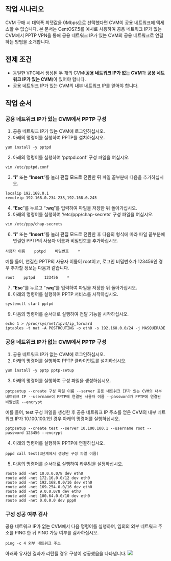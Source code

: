 ## 작업 시나리오
CVM 구매 시 대역폭 최댓값을 0Mbps으로 선택했다면 CVM이 공용 네트워크에 액세스할 수 없습니다. 본 문서는 CentOS7.5를 예시로 사용하여 공용 네트워크 IP가 없는 CVM에서 PPTP VPN을 통해 공용 네트워크 IP가 있는 CVM의 공용 네트워크로 연결하는 방법을 소개합니다.


## 전제 조건
- 동일한 VPC에서 생성된 두 개의 CVM(**공용 네트워크 IP가 없는 CVM**과 **공용 네트워크 IP가 있는 CVM**)이 있어야 합니다.
- 공용 네트워크 IP가 있는 CVM의 내부 네트워크 IP를 얻어야 합니다.

## 작업 순서
### 공용 네트워크 IP가 있는 CVM에서 PPTP 구성

1. 공용 네트워크 IP가 있는 CVM에 로그인하십시오.
2. 아래의 명령어를 실행하여 PPTP를 설치하십시오.
```
yum install -y pptpd
```
2. 아래의 명령어를 실행하여 ‘pptpd.conf’ 구성 파일을 여십시오.
```
vim /etc/pptpd.conf
```
3. “**i**” 또는 “**Insert**”를 눌러 편집 모드로 전환한 뒤 파일 끝부분에 다음을 추가하십시오.
```
localip 192.168.0.1
remoteip 192.168.0.234-238,192.168.0.245
```
4. “**Esc**”를 누르고 “**:wq**”를 입력하여 파일을 저장한 뒤 돌아가십시오.
5. 아래의 명령어를 실행하여 ‘/etc/ppp/chap-secrets’ 구성 파일을 여십시오.
```
vim /etc/ppp/chap-secrets
```
6. <span id="step7"> “**i**” 또는 “**Insert**”를 눌러 편집 모드로 전환한 후 다음의 형식에 따라 파일 끝부분에 연결한 PPTP의 사용자 이름과 비밀번호를 추가하십시오.</span>
```
사용자 이름    pptpd    비밀번호    *
```
예를 들어, 연결한 PPTP의 사용자 이름이 root이고, 로그인 비밀번호가 123456인 경우 추가할 정보는 다음과 같습니다.
```
root    pptpd    123456    *
```
7. “**Esc**”를 누르고 “**:wq**”를 입력하여 파일을 저장한 뒤 돌아가십시오.
8. 아래의 명령어를 실행하여 PPTP 서비스를 시작하십시오.
```
systemctl start pptpd
```
9. 다음의 명령어를 순서대로 실행하여 전달 기능을 시작하십시오.
```
echo 1 > /proc/sys/net/ipv4/ip_forward
iptables -t nat -A POSTROUTING -o eth0 -s 192.168.0.0/24 -j MASQUERADE
```

### 공용 네트워크 IP가 없는 CVM에서 PPTP 구성

1. 공용 네트워크 IP가 없는 CVM에 로그인하십시오.
2. 아래의 명령어를 실행하여 PPTP 클라이언트를 설치하십시오.
```
yum install -y pptp pptp-setup
``` 
3. 아래의 명령어를 실행하여 구성 파일을 생성하십시오.
```
pptpsetup --create 구성 파일 이름 --server 공용 네트워크 IP가 있는 CVM의 내부 네트워크 IP --username이 PPTP에 연결된 사용자 이름 --password가 PPTP에 연결된 비밀번호 --encrypt
```
예를 들어, test 구성 파일을 생성한 후 공용 네트워크 IP 주소를 얻은 CVM의 내부 네트워크 IP가 10.100.100.1인 경우 아래의 명령어를 실행하십시오.
```
pptpsetup --create test --server 10.100.100.1 --username root --password 123456 --encrypt
```
4. 아래의 명령어를 실행하여 PPTP에 연결하십시오.
```
pppd call test(3단계에서 생성된 구성 파일 이름)
```
5. 다음의 명령어를 순서대로 실행하여 라우팅을 설정하십시오.
```
route add -net 10.0.0.0/8 dev eth0
route add -net 172.16.0.0/12 dev eth0
route add -net 192.168.0.0/16 dev eth0
route add -net 169.254.0.0/16 dev eth0
route add -net 9.0.0.0/8 dev eth0
route add -net 100.64.0.0/10 dev eth0
route add -net 0.0.0.0 dev ppp0
```

### 구성 성공 여부 검사
공용 네트워크 IP가 없는 CVM에서 다음 명령어를 실행하여, 임의의 외부 네트워크 주소를 PING 한 뒤 PING 가능 여부를 검사하십시오.
```
ping -c 4 외부 네트워크 주소
```
아래와 유사한 결과가 리턴될 경우 구성이 성공했음을 나타냅니다.
![](https://main.qcloudimg.com/raw/c841782ce0976982d1f289d3437ec0ed.png)



